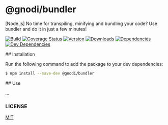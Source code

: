 # @gnodi/bundler

[Node.js] No time for transpiling, minifying and bundling your code? Use bundler and do it in just a few minutes!

[![Build][build-image]][build-url]
[![Coverage Status][coverage-image]][coverage-url]
[![Version][version-image]][version-url]
[![Downloads][downloads-image]][downloads-url]
[![Dependencies][dependencies-image]][dependencies-url]
[![Dev Dependencies][dev-dependencies-image]][dev-dependencies-url]

## Installation

Run the following command to add the package to your dev dependencies:
```sh
$ npm install --save-dev @gnodi/bundler
```

## Use

...

### LICENSE

[MIT](LICENSE)

[build-image]: https://img.shields.io/travis/gnodi/bundler.svg?style=flat
[build-url]: https://travis-ci.org/gnodi/bundler
[coverage-image]:https://coveralls.io/repos/github/gnodi/bundler/badge.svg?branch=master
[coverage-url]:https://coveralls.io/github/gnodi/bundler?branch=master
[version-image]: https://img.shields.io/npm/v/@gnodi/bundler.svg?style=flat
[version-url]: https://npmjs.org/package/@gnodi/bundler
[downloads-image]: https://img.shields.io/npm/dm/@gnodi/bundler.svg?style=flat
[downloads-url]: https://npmjs.org/package/@gnodi/bundler
[dependencies-image]:https://david-dm.org/gnodi/bundler.svg
[dependencies-url]:https://david-dm.org/gnodi/bundler
[dev-dependencies-image]:https://david-dm.org/gnodi/bundler/dev-status.svg
[dev-dependencies-url]:https://david-dm.org/gnodi/bundler#info=devDependencies
